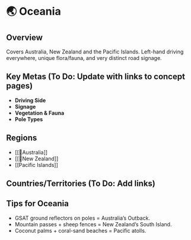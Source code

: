 # 🌏 Oceania

## Overview
Covers Australia, New Zealand and the Pacific Islands. Left-hand driving everywhere, unique flora/fauna, and very distinct road signage.

## Key Metas (To Do: Update with links to concept pages)
- **Driving Side**    
- **Signage**  
- **Vegetation & Fauna**  
- **Pole Types**  

## Regions
- [[📌Australia]]
- [[📌New Zealand]]
- [[Pacific Islands]]

## Countries/Territories (To Do: Add links)

## Tips for Oceania
- GSAT ground reflectors on poles = Australia’s Outback.  
- Mountain passes + sheep fences = New Zealand’s South Island.  
- Coconut palms + coral-sand beaches = Pacific atolls.